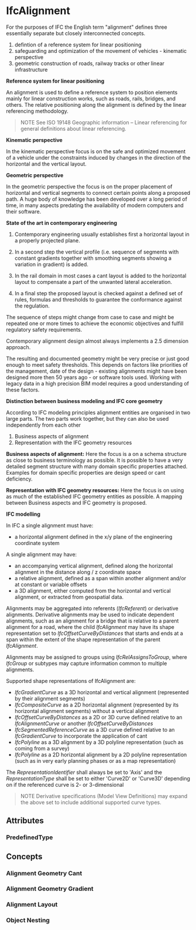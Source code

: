 # IfcAlignment

For the purposes of IFC the English term "alignment" defines three essentially separate but closely interconnected concepts.

1. defintion of a reference system for linear positioning
2. safeguarding and optimization of the movement of vehicles - kinematic perspective
3. geometric construction of roads, railway tracks or other linear infrastructure

**Reference system for linear positioning**

An alignment is used to define a reference system to position elements mainly for linear construction works, such as roads, rails, bridges, and others. The relative positioning along the alignment is defined by the linear referencing methodology.

> NOTE  See ISO 19148 Geographic information &ndash; Linear referencing for general definitions about linear referencing.

**Kinematic perspective**

In the kinematic perspective focus is on the safe and optimized movement of a vehicle under the constraints induced by changes in the direction of the horizontal and the vertical layout.

**Geometric perspective**

In the geometric perspective the focus is on the proper placement of horizontal and vertical segments to connect certain points along a proposed path. A huge body of knowledge has been developed over a long period of time, in many aspects predating the availability of modern computers and their software.



**State of the art in contemporary engineering**

1. Contemporary engineering usually establishes first a horizontal layout in a properly projected plane.

2. In a second step the vertical profile (i.e. sequence of segments with constant gradients  together with smoothing segments showing a variation in gradient) is added.

3. In the rail domain in most cases a cant layout is added to the horizontal layout to compensate a part of the unwanted lateral acceleration.

4. In a final step the proposed layout is checked against a defined set of rules, formulas and thresholds to guarantee the conformance against the regulation.

The sequence of steps might change from case to case and might be repeated one or more times to achieve the economic objectives and fulfill regulatory safety requirements.


Contemporary alignment design almost always implements a 2.5 dimension approach.

The resulting and documented geometry might be very precise or just good enough to meet safety thresholds. This depends on factors like priorities of the management, date of the design - existing alignments might have been designed more then 50 years ago - or software tools used. Working with legacy data in a high precision BIM model requires a good understanding of these factors.

**Distinction between business modeling and IFC core geometry**

According to IFC modeling principles alignment entities are organised in two large parts. The two parts work together, but they can also be used independently from each other

1. Business aspects of alignment
2. Representation with the IFC geometry resources

**Business aspects of alignment:** Here the focus is a on a schema structure as close to business terminology as possible. It is possible to have a very detailed segment structure with many domain specific properties attached. Examples for domain specific properties are design speed or cant deficiency.

**Representation with IFC geometry resources:** Here the focus is on using as much of the established IFC geometry entities as possible. A mapping between Business aspects and IFC geometry is proposed.

**IFC modelling**

In IFC a single alignment must have:

* a horizontal alignment defined in the x/y plane of the engineering coordinate system

A single alignment may have:

* an accompanying vertical alignment, defined along the horizontal alignment in the distance along / z coordinate space
* a relative alignment, defined as a span within another alignment and/or at constant or variable offsets
* a 3D alignment, either computed from the horizontal and vertical alignment, or extracted from geospatial data.

Alignments may be aggregated into referents (_IfcReferent_) or derivative alignments. Derivative alignments may be used to indicate dependent alignments, such as an alignment for a bridge that is relative to a parent alignment for a road, where the child _IfcAlignment_ may have its shape representation set to _IfcOffsetCurveByDistances_ that starts and ends at a span within the extent of the shape representation of the parent _IfcAlignment_.

Alignments may be assigned to groups using _IfcRelAssignsToGroup_, where _IfcGroup_ or subtypes may capture information common to multiple alignments.

Supported shape representations of <span class="self-ref">IfcAlignment</span> are:

* _IfcGradientCurve_ as a 3D horizontal and vertical alignment (represented by their alignment segments)
* _IfcCompositeCurve_ as a 2D horizontal alignment (represented by its horizontal alignment segments) without a vertical alignment
* _IfcOffsetCurveByDistances_ as a 2D or 3D curve defined relative to an _IfcAlignmentCurve_ or another _IfcOffsetCurveByDistances_
* _IfcSegmentedReferenceCurve_ as a 3D curve defined relative to an _IfcGradientCurve_ to incorporate the application of cant
* _IfcPolyline_ as a 3D alignment by a 3D polyline representation (such as coming from a survey)
* _IfcPolyline_ as a 2D horizontal alignment by a 2D polyline representation (such as in very early planning phases or as a map representation)

The _RepresentationIdentifier_ shall always be set to 'Axis' and the _RepresentationType_ shall be set to either 'Curve2D' or 'Curve3D' depending on if the referenced curve is 2- or 3-dimensional

> NOTE  Derivative specifications (Model View Definitions) may expand the above set to include additional supported curve types.

## Attributes

### PredefinedType

## Concepts

### Alignment Geometry Cant



### Alignment Geometry Gradient



### Alignment Layout



### Object Nesting



